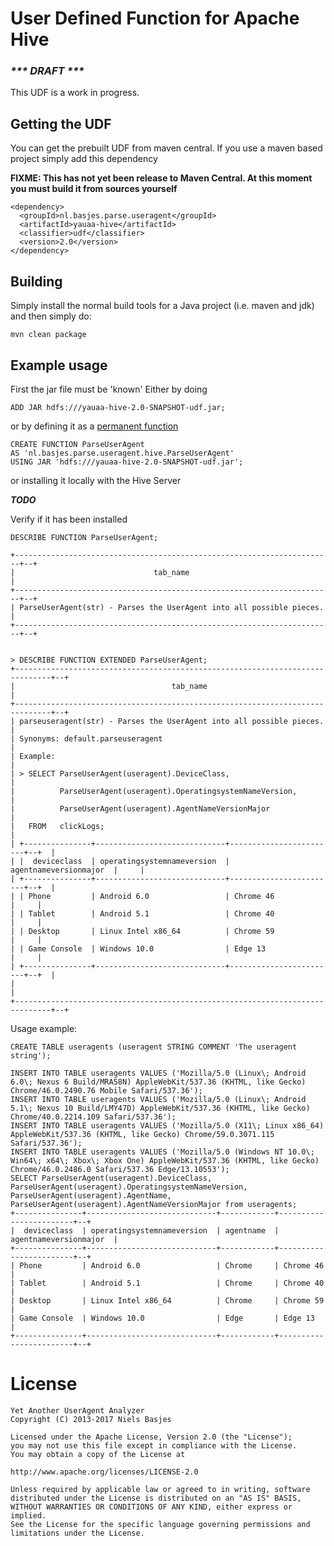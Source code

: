 # User Defined Function for Apache Hive

### ___*** DRAFT ***___
This UDF is a work in progress.


## Getting the UDF
You can get the prebuilt UDF from maven central.
If you use a maven based project simply add this dependency

**FIXME: This has not yet been release to Maven Central. 
At this moment you must build it from sources yourself**

    <dependency>
      <groupId>nl.basjes.parse.useragent</groupId>
      <artifactId>yauaa-hive</artifactId>
      <classifier>udf</classifier>
      <version>2.0</version>
    </dependency>

## Building
Simply install the normal build tools for a Java project (i.e. maven and jdk) and then simply do:

    mvn clean package

## Example usage

First the jar file must be 'known'
Either by doing 

    ADD JAR hdfs:///yauaa-hive-2.0-SNAPSHOT-udf.jar;

or by defining it as a [permanent function](https://cwiki.apache.org/confluence/display/Hive/LanguageManual+DDL#LanguageManualDDL-PermanentFunctions) 

    CREATE FUNCTION ParseUserAgent 
    AS 'nl.basjes.parse.useragent.hive.ParseUserAgent' 
    USING JAR 'hdfs:///yauaa-hive-2.0-SNAPSHOT-udf.jar';

or installing it locally with the Hive Server

***TODO*** 

Verify if it has been installed

    DESCRIBE FUNCTION ParseUserAgent;

    +-----------------------------------------------------------------------+--+
    |                               tab_name                                |
    +-----------------------------------------------------------------------+--+
    | ParseUserAgent(str) - Parses the UserAgent into all possible pieces.  |
    +-----------------------------------------------------------------------+--+


    > DESCRIBE FUNCTION EXTENDED ParseUserAgent;
    +------------------------------------------------------------------------------+--+
    |                                   tab_name                                   |
    +------------------------------------------------------------------------------+--+
    | parseuseragent(str) - Parses the UserAgent into all possible pieces.         |
    | Synonyms: default.parseuseragent                                             |
    | Example:                                                                     |
    | > SELECT ParseUserAgent(useragent).DeviceClass,                              |
    |          ParseUserAgent(useragent).OperatingsystemNameVersion,               |
    |          ParseUserAgent(useragent).AgentNameVersionMajor                     |
    |   FROM   clickLogs;                                                          |
    | +---------------+-----------------------------+------------------------+--+  |
    | |  deviceclass  | operatingsystemnameversion  | agentnameversionmajor  |     |
    | +---------------+-----------------------------+------------------------+--+  |
    | | Phone         | Android 6.0                 | Chrome 46              |     |
    | | Tablet        | Android 5.1                 | Chrome 40              |     |
    | | Desktop       | Linux Intel x86_64          | Chrome 59              |     |
    | | Game Console  | Windows 10.0                | Edge 13                |     |
    | +---------------+-----------------------------+------------------------+--+  |
    |                                                                              |
    +------------------------------------------------------------------------------+--+

Usage example:

    CREATE TABLE useragents (useragent STRING COMMENT 'The useragent string');

    INSERT INTO TABLE useragents VALUES ('Mozilla/5.0 (Linux\; Android 6.0\; Nexus 6 Build/MRA58N) AppleWebKit/537.36 (KHTML, like Gecko) Chrome/46.0.2490.76 Mobile Safari/537.36');
    INSERT INTO TABLE useragents VALUES ('Mozilla/5.0 (Linux\; Android 5.1\; Nexus 10 Build/LMY47D) AppleWebKit/537.36 (KHTML, like Gecko) Chrome/40.0.2214.109 Safari/537.36');
    INSERT INTO TABLE useragents VALUES ('Mozilla/5.0 (X11\; Linux x86_64) AppleWebKit/537.36 (KHTML, like Gecko) Chrome/59.0.3071.115 Safari/537.36');
    INSERT INTO TABLE useragents VALUES ('Mozilla/5.0 (Windows NT 10.0\; Win64\; x64\; Xbox\; Xbox One) AppleWebKit/537.36 (KHTML, like Gecko) Chrome/46.0.2486.0 Safari/537.36 Edge/13.10553'); 
    SELECT ParseUserAgent(useragent).DeviceClass, ParseUserAgent(useragent).OperatingsystemNameVersion, ParseUserAgent(useragent).AgentName, ParseUserAgent(useragent).AgentNameVersionMajor from useragents;
    +---------------+-----------------------------+------------+------------------------+--+
    |  deviceclass  | operatingsystemnameversion  | agentname  | agentnameversionmajor  |
    +---------------+-----------------------------+------------+------------------------+--+
    | Phone         | Android 6.0                 | Chrome     | Chrome 46              |
    | Tablet        | Android 5.1                 | Chrome     | Chrome 40              |
    | Desktop       | Linux Intel x86_64          | Chrome     | Chrome 59              |
    | Game Console  | Windows 10.0                | Edge       | Edge 13                |
    +---------------+-----------------------------+------------+------------------------+--+



License
=======
    Yet Another UserAgent Analyzer
    Copyright (C) 2013-2017 Niels Basjes

    Licensed under the Apache License, Version 2.0 (the "License");
    you may not use this file except in compliance with the License.
    You may obtain a copy of the License at

    http://www.apache.org/licenses/LICENSE-2.0

    Unless required by applicable law or agreed to in writing, software
    distributed under the License is distributed on an "AS IS" BASIS,
    WITHOUT WARRANTIES OR CONDITIONS OF ANY KIND, either express or implied.
    See the License for the specific language governing permissions and
    limitations under the License.
